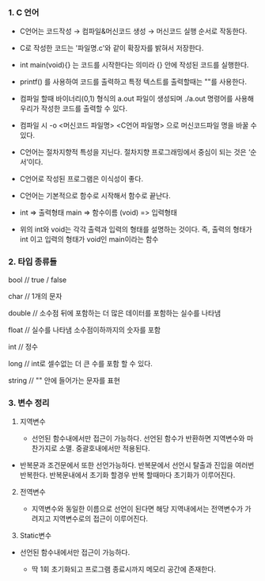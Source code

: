 ### 1. C 언어

- C언어는 코드작성 → 컴파일&머신코드 생성 → 머신코드 실행 순서로 작동한다.

- C로 작성한 코드는 '파일명.c'와 같이 확장자를 밝혀서 저장한다.

- int main(void){} 는 코드를 시작한다는 의미라 {} 안에 작성된 코드를 실행한다.

- printf() 를 사용하여 코드를 출력하고 특정 텍스트를 출력할때는 ""를 사용한다.

- 컴파일 할때 바이너리(0,1) 형식의 a.out 파일이 생성되며 ./a.out 명령어를 사용해 우리가 작성한 코드를 출력할 수 있다.

- 컴파일 시 -o <머신코드 파일명> <C언어 파일명> 으로 머신코드파일 명을 바꿀 수 있다.

- C언어는 절차지향적 특성을 지닌다. 절차지향 프로그래밍에서 중심이 되는 것은 ‘순서’이다.

- C언어로 작성된 프로그램은 이식성이 좋다.

- C언어는 기본적으로 함수로 시작해서 함수로 끝난다.

- int => 출력형태 main => 함수이름 (void) => 입력형태

- 위의 int와 void는 각각 출력과 입력의 형태를 설명하는 것이다. 즉, 출력의 형태가 int 이고 입력의 형태가 void인 main이라는 함수

### 2. 타입 종류들

bool // true / false

char // 1개의 문자

double // 소수점 뒤에 포함하는 더 많은 데이터를 포함하는 실수를 나타냄

float // 실수를 나타냄 소수점이하까지의 숫자를 포함

int // 정수

long // int로 셀수없는 더 큰 수를 포함 할 수 있다.

string // "" 안에 들어가는 문자를 표현
 
 ### 3. 변수 정리 
 
 1. 지역변수

	- 선언된 함수내에서만 접근이 가능하다. 선언된 함수가 반환하면 지역변수와 마찬가지로 소멸. 중괄호내에서만 적용된다. 
	
 - 반복문과 조건문에서 또한 선언가능하다. 반복문에서 선언시 탈출과 진입을 여러번 반복한다. 반복문내에서 초기화 할경우 반복 할때마다 초기화가 이루어진다.


2. 전역변수

	- 지역변수와 동일한 이름으로 선언이 된다면 해당 지역내에서는 전역변수가 가려지고 지역변수로의 접근이 이루어진다. 

	
3. Static변수

- 선언된 함수내에서만 접근이 가능하다. 

	- 딱 1회 초기화되고 프로그램 종료시까지 메모리 공간에 존재한다. 
